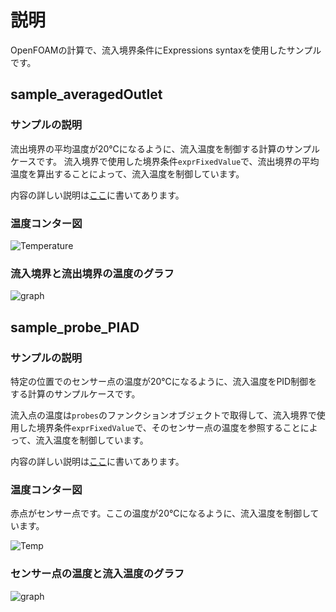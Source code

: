 # 説明
OpenFOAMの計算で、流入境界条件にExpressions syntaxを使用したサンプルです。

## sample_averagedOutlet
### サンプルの説明
流出境界の平均温度が20℃になるように、流入温度を制御する計算のサンプルケースです。
流入境界で使用した境界条件`exprFixedValue`で、流出境界の平均温度を算出することによって、流入温度を制御しています。

内容の詳しい説明は[ここ](https://qiita.com/jmu26/items/8f3b6de21e48d599f51d)に書いてあります。

### 温度コンター図

![Temperature](https://github.com/user-attachments/assets/67591577-33e6-4565-930e-e6854f355dcd)

### 流入境界と流出境界の温度のグラフ

![graph](https://github.com/user-attachments/assets/55e376a8-1cca-4b93-8f6b-879a2778fc13)


## sample_probe_PIAD
### サンプルの説明
特定の位置でのセンサー点の温度が20℃になるように、流入温度をPID制御をする計算のサンプルケースです。

流入点の温度は`probes`のファンクションオブジェクトで取得して、流入境界で使用した境界条件`exprFixedValue`で、そのセンサー点の温度を参照することによって、流入温度を制御しています。

内容の詳しい説明は[ここ](https://qiita.com/jmu26/items/8f3b6de21e48d599f51d)に書いてあります。

### 温度コンター図
赤点がセンサー点です。ここの温度が20℃になるように、流入温度を制御しています。

![Temp](https://github.com/user-attachments/assets/681cdb34-b6ed-4ac4-a805-96a4d2a2f874)

### センサー点の温度と流入温度のグラフ
![graph](https://github.com/user-attachments/assets/7b4d379f-0c79-4254-88ea-d5e31a5850bd)

